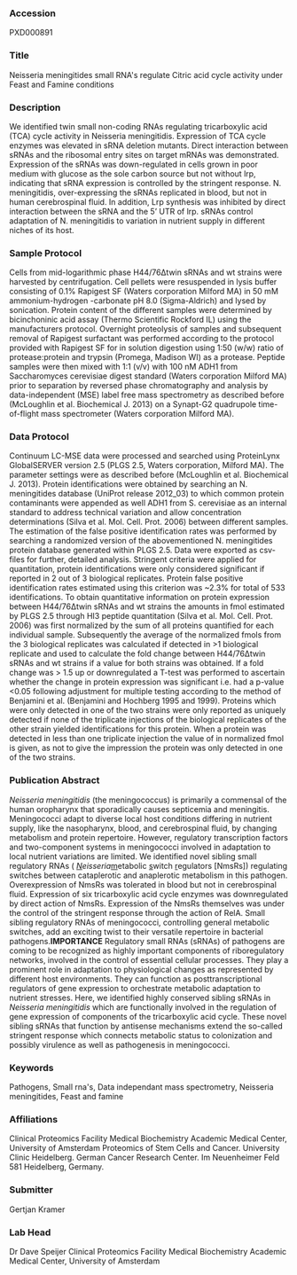 ### Accession
PXD000891

### Title
Neisseria meningitides small RNA's regulate Citric acid cycle activity under Feast and Famine conditions

### Description
We identified twin small non-coding RNAs regulating tricarboxylic acid (TCA) cycle activity in Neisseria meningitidis. Expression of TCA cycle enzymes was elevated in sRNA deletion mutants. Direct interaction between sRNAs and the ribosomal entry sites on target mRNAs was demonstrated. Expression of the sRNAs was down-regulated in cells grown in poor medium with glucose as the sole carbon source but not without lrp, indicating that sRNA expression is controlled by the stringent response. N. meningitidis, over-expressing the sRNAs replicated in blood, but not in human cerebrospinal fluid. In addition, Lrp synthesis was inhibited by direct interaction between the sRNA and the 5’ UTR of lrp. sRNAs control adaptation of N. meningitidis to variation in nutrient supply in different niches of its host.

### Sample Protocol
Cells from mid-logarithmic phase H44/76Δtwin sRNAs and wt strains were harvested by centrifugation. Cell pellets were resuspended in lysis buffer consisting of 0.1% Rapigest SF (Waters corporation Milford MA) in 50 mM ammonium-hydrogen -carbonate pH 8.0 (Sigma-Aldrich) and lysed by sonication. Protein content of the different samples were determined by bicinchoninic acid assay (Thermo Scientific Rockford IL) using the manufacturers protocol. Overnight proteolysis of samples and subsequent removal of Rapigest surfactant was performed according to the protocol provided with Rapigest SF for in solution digestion using 1:50 (w/w) ratio of protease:protein and trypsin (Promega, Madison WI) as a protease. Peptide samples were then mixed with 1:1 (v/v) with 100 nM ADH1 from Saccharomyces cerevisiae digest standard (Waters corporation Milford MA) prior to separation by reversed phase chromatography and analysis by data-independent (MSE) label free mass spectrometry as described before (McLoughlin et al. Biochemical J. 2013) on a Synapt-G2 quadrupole time-of-flight mass spectrometer (Waters corporation Milford MA).

### Data Protocol
Continuum LC-MSE data were processed and searched using ProteinLynx GlobalSERVER version 2.5 (PLGS 2.5, Waters corporation, Milford MA). The parameter settings were as described before (McLoughlin et al. Biochemical J. 2013).  Protein identifications were obtained by searching an N. meningitides database (UniProt release 2012_03) to which common protein contaminants were appended as well ADH1 from S. cerevisiae as an internal standard to address technical variation and allow concentration determinations (Silva et al. Mol. Cell. Prot. 2006) between different samples. The estimation of the false positive identification rates was performed by searching a randomized version of the abovementioned N. meningitides protein database generated within PLGS 2.5.  Data were exported as csv-files for further, detailed analysis.  Stringent criteria were applied for quantitation, protein identifications were only considered significant if reported in 2 out of 3 biological replicates. Protein false positive identification rates estimated using this criterion was ~2.3% for total of 533 identifications. To obtain quantitative information on protein expression between H44/76Δtwin sRNAs and wt strains the amounts in fmol estimated by PLGS 2.5 through HI3 peptide quantitation (Silva et al. Mol. Cell. Prot. 2006) was first normalized by the sum of all proteins quantified for each individual sample. Subsequently the average of the normalized fmols from the 3 biological replicates was calculated  if detected in >1 biological replicate and used to calculate the fold change between H44/76Δtwin sRNAs and wt strains if a value for both strains was obtained. If a fold change was > 1.5 up or downregulated a T-test was performed to ascertain whether the change in protein expression was significant i.e. had a p-value <0.05 following adjustment for multiple testing according to the method of Benjamini et al. (Benjamini and Hochberg 1995 and 1999). Proteins which were only detected in one of the two strains were only reported as uniquely detected if none of the triplicate injections of the biological replicates of the other strain yielded identifications for this protein. When a protein was detected in less than one triplicate injection the value of in normalized fmol is given, as not to give the impression the protein was only detected in one of the two strains.

### Publication Abstract
<i>Neisseria meningitidis</i> (the meningococcus) is primarily a commensal of the human oropharynx that sporadically causes septicemia and meningitis. Meningococci adapt to diverse local host conditions differing in nutrient supply, like the nasopharynx, blood, and cerebrospinal fluid, by changing metabolism and protein repertoire. However, regulatory transcription factors and two-component systems in meningococci involved in adaptation to local nutrient variations are limited. We identified novel sibling small regulatory RNAs ( <i><u>N</u>eisseria</i><u>m</u>etabolic <u>s</u>witch <u>r</u>egulators [NmsRs]) regulating switches between cataplerotic and anaplerotic metabolism in this pathogen. Overexpression of NmsRs was tolerated in blood but not in cerebrospinal fluid. Expression of six tricarboxylic acid cycle enzymes was downregulated by direct action of NmsRs. Expression of the NmsRs themselves was under the control of the stringent response through the action of RelA. Small sibling regulatory RNAs of meningococci, controlling general metabolic switches, add an exciting twist to their versatile repertoire in bacterial pathogens.<b>IMPORTANCE</b> Regulatory small RNAs (sRNAs) of pathogens are coming to be recognized as highly important components of riboregulatory networks, involved in the control of essential cellular processes. They play a prominent role in adaptation to physiological changes as represented by different host environments. They can function as posttranscriptional regulators of gene expression to orchestrate metabolic adaptation to nutrient stresses. Here, we identified highly conserved sibling sRNAs in <i>Neisseria meningitidis</i> which are functionally involved in the regulation of gene expression of components of the tricarboxylic acid cycle. These novel sibling sRNAs that function by antisense mechanisms extend the so-called stringent response which connects metabolic status to colonization and possibly virulence as well as pathogenesis in meningococci.

### Keywords
Pathogens, Small rna's, Data independant mass spectrometry, Neisseria  meningitides, Feast and famine

### Affiliations
Clinical Proteomics Facility Medical Biochemistry Academic Medical Center, University of Amsterdam
Proteomics of Stem Cells and Cancer.
University Clinic Heidelberg.
German Cancer Research Center.
Im Neuenheimer Feld 581
Heidelberg, Germany.

### Submitter
Gertjan Kramer

### Lab Head
Dr Dave Speijer
Clinical Proteomics Facility Medical Biochemistry Academic Medical Center, University of Amsterdam


